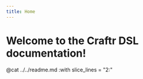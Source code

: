 ```yaml
---
title: Home
---
```


# Welcome to the Craftr DSL documentation!

@cat ../../readme.md :with slice_lines = "2:"

